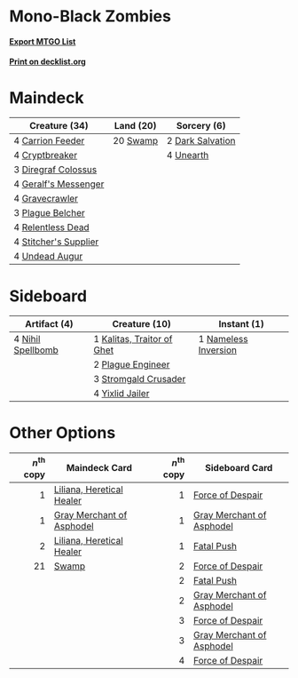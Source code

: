 # Mono-Black Zombies

#### [Export MTGO List](../collection/Mono-Black%20Zombies/Mono-Black%20Zombies.txt)
#### [Print on decklist.org](http://decklist.org/?deckmain=4%09Carrion%20Feeder%0A4%09Cryptbreaker%0A2%09Dark%20Salvation%0A3%09Diregraf%20Colossus%0A4%09Geralf's%20Messenger%0A4%09Gravecrawler%0A3%09Plague%20Belcher%0A4%09Relentless%20Dead%0A4%09Stitcher's%20Supplier%0A20%09Swamp%0A4%09Undead%20Augur%0A4%09Unearth&deckside=1%09Kalitas,%20Traitor%20of%20Ghet%0A1%09Nameless%20Inversion%0A4%09Nihil%20Spellbomb%0A2%09Plague%20Engineer%0A3%09Stromgald%20Crusader%0A4%09Yixlid%20Jailer)
# Maindeck

|                                         Creature (34)                                          |                                     Land (20)                                     |                                        Sorcery (6)                                        |
|------------------------------------------------------------------------------------------------|-----------------------------------------------------------------------------------|-------------------------------------------------------------------------------------------|
|4 [Carrion Feeder](http://gatherer.wizards.com/Pages/Card/Details.aspx?multiverseid=210133)     |20 [Swamp](http://gatherer.wizards.com/Pages/Card/Details.aspx?multiverseid=439858)|2 [Dark Salvation](http://gatherer.wizards.com/Pages/Card/Details.aspx?multiverseid=414382)|
|4 [Cryptbreaker](http://gatherer.wizards.com/Pages/Card/Details.aspx?multiverseid=414381)       |                                                                                   |4 [Unearth](http://gatherer.wizards.com/Pages/Card/Details.aspx?multiverseid=442102)       |
|3 [Diregraf Colossus](http://gatherer.wizards.com/Pages/Card/Details.aspx?multiverseid=409854)  |                                                                                   |                                                                                           |
|4 [Geralf's Messenger](http://gatherer.wizards.com/Pages/Card/Details.aspx?multiverseid=243250) |                                                                                   |                                                                                           |
|4 [Gravecrawler](http://gatherer.wizards.com/Pages/Card/Details.aspx?multiverseid=409635)       |                                                                                   |                                                                                           |
|3 [Plague Belcher](http://gatherer.wizards.com/Pages/Card/Details.aspx?multiverseid=426806)     |                                                                                   |                                                                                           |
|4 [Relentless Dead](http://gatherer.wizards.com/Pages/Card/Details.aspx?multiverseid=409881)    |                                                                                   |                                                                                           |
|4 [Stitcher's Supplier](http://gatherer.wizards.com/Pages/Card/Details.aspx?multiverseid=447257)|                                                                                   |                                                                                           |
|4 [Undead Augur](http://gatherer.wizards.com/Pages/Card/Details.aspx?multiverseid=464061)       |                                                                                   |                                                                                           |


# Sideboard

|                                        Artifact (4)                                        |                                            Creature (10)                                            |                                          Instant (1)                                          |
|--------------------------------------------------------------------------------------------|-----------------------------------------------------------------------------------------------------|-----------------------------------------------------------------------------------------------|
|4 [Nihil Spellbomb](http://gatherer.wizards.com/Pages/Card/Details.aspx?multiverseid=442215)|1 [Kalitas, Traitor of Ghet](http://gatherer.wizards.com/Pages/Card/Details.aspx?multiverseid=407596)|1 [Nameless Inversion](http://gatherer.wizards.com/Pages/Card/Details.aspx?multiverseid=143388)|
|                                                                                            |2 [Plague Engineer](http://gatherer.wizards.com/Pages/Card/Details.aspx?multiverseid=464049)         |                                                                                               |
|                                                                                            |3 [Stromgald Crusader](http://gatherer.wizards.com/Pages/Card/Details.aspx?multiverseid=121253)      |                                                                                               |
|                                                                                            |4 [Yixlid Jailer](http://gatherer.wizards.com/Pages/Card/Details.aspx?multiverseid=130702)           |                                                                                               |


# Other Options

|*n*<sup>th</sup> copy|                                           Maindeck Card                                            |*n*<sup>th</sup> copy|                                           Sideboard Card                                           |
|--------------------:|----------------------------------------------------------------------------------------------------|--------------------:|----------------------------------------------------------------------------------------------------|
|                    1|[Liliana, Heretical Healer](http://gatherer.wizards.com/Pages/Card/Details.aspx?multiverseid=398441)|                    1|[Force of Despair](http://gatherer.wizards.com/Pages/Card/Details.aspx?multiverseid=464041)         |
|                    1|[Gray Merchant of Asphodel](http://gatherer.wizards.com/Pages/Card/Details.aspx?multiverseid=389541)|                    1|[Gray Merchant of Asphodel](http://gatherer.wizards.com/Pages/Card/Details.aspx?multiverseid=389541)|
|                    2|[Liliana, Heretical Healer](http://gatherer.wizards.com/Pages/Card/Details.aspx?multiverseid=398441)|                    1|[Fatal Push](http://gatherer.wizards.com/Pages/Card/Details.aspx?multiverseid=423724)               |
|                   21|[Swamp](http://gatherer.wizards.com/Pages/Card/Details.aspx?multiverseid=439858)                    |                    2|[Force of Despair](http://gatherer.wizards.com/Pages/Card/Details.aspx?multiverseid=464041)         |
|                     |                                                                                                    |                    2|[Fatal Push](http://gatherer.wizards.com/Pages/Card/Details.aspx?multiverseid=423724)               |
|                     |                                                                                                    |                    2|[Gray Merchant of Asphodel](http://gatherer.wizards.com/Pages/Card/Details.aspx?multiverseid=389541)|
|                     |                                                                                                    |                    3|[Force of Despair](http://gatherer.wizards.com/Pages/Card/Details.aspx?multiverseid=464041)         |
|                     |                                                                                                    |                    3|[Gray Merchant of Asphodel](http://gatherer.wizards.com/Pages/Card/Details.aspx?multiverseid=389541)|
|                     |                                                                                                    |                    4|[Force of Despair](http://gatherer.wizards.com/Pages/Card/Details.aspx?multiverseid=464041)         |

